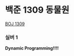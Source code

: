 # 백준 1309 동물원

[BOJ 1309](https://www.acmicpc.net/problem/1309)

### 실버 1

**Dynamic Programming!!!!**
